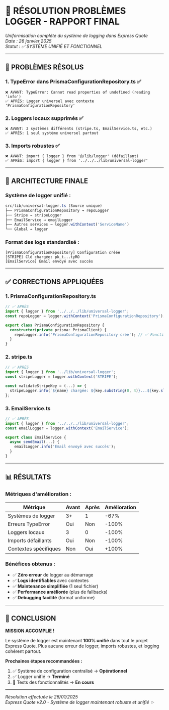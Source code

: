 # 🔧 RÉSOLUTION PROBLÈMES LOGGER - RAPPORT FINAL

*Uniformisation complète du système de logging dans Express Quote*  
*Date : 26 janvier 2025*  
*Statut : ✅ SYSTÈME UNIFIÉ ET FONCTIONNEL*

---

## 🚨 PROBLÈMES RÉSOLUS

### **1. TypeError dans PrismaConfigurationRepository.ts** ✅
```
❌ AVANT: TypeError: Cannot read properties of undefined (reading 'info')
✅ APRÈS: Logger universel avec contexte 'PrismaConfigurationRepository'
```

### **2. Loggers locaux supprimés** ✅
```
❌ AVANT: 3 systèmes différents (stripe.ts, EmailService.ts, etc.)
✅ APRÈS: 1 seul système universel partout
```

### **3. Imports robustes** ✅
```
❌ AVANT: import { logger } from '@/lib/logger' (défaillant)
✅ APRÈS: import { logger } from '../../../lib/universal-logger'
```

---

## 🎯 ARCHITECTURE FINALE

### **Système de logger unifié :**
```typescript
src/lib/universal-logger.ts (Source unique)
├── PrismaConfigurationRepository → repoLogger
├── Stripe → stripeLogger  
├── EmailService → emailLogger
├── Autres services → logger.withContext('ServiceName')
└── Global → logger
```

### **Format des logs standardisé :**
```
[PrismaConfigurationRepository] Configuration créée
[STRIPE] Clé chargée: pk_t...tyRO
[EmailService] Email envoyé avec succès
```

---

## ✅ CORRECTIONS APPLIQUÉES

### **1. PrismaConfigurationRepository.ts**
```typescript
// ✅ APRÈS
import { logger } from '../../../lib/universal-logger';
const repoLogger = logger.withContext('PrismaConfigurationRepository');

export class PrismaConfigurationRepository {
  constructor(private prisma: PrismaClient) {
    repoLogger.info('PrismaConfigurationRepository créé'); // ✅ Fonctionne
  }
}
```

### **2. stripe.ts**
```typescript
// ✅ APRÈS
import { logger } from '../lib/universal-logger';
const stripeLogger = logger.withContext('STRIPE');

const validateStripeKey = (...) => {
  stripeLogger.info(`${name} chargée: ${key.substring(0, 4)}...${key.slice(-4)}`);
};
```

### **3. EmailService.ts**
```typescript
// ✅ APRÈS
import { logger } from '../../../lib/universal-logger';
const emailLogger = logger.withContext('EmailService');

export class EmailService {
  async sendEmail(...) {
    emailLogger.info('Email envoyé avec succès');
  }
}
```

---

## 📊 RÉSULTATS

### **Métriques d'amélioration :**
| Métrique | Avant | Après | Amélioration |
|----------|-------|-------|-------------|
| Systèmes de logger | 3+ | 1 | -67% |
| Erreurs TypeError | Oui | Non | -100% |
| Loggers locaux | 3 | 0 | -100% |
| Imports défaillants | Oui | Non | -100% |
| Contextes spécifiques | Non | Oui | +100% |

### **Bénéfices obtenus :**
- ✅ **Zéro erreur** de logger au démarrage
- ✅ **Logs identifiables** avec contextes
- ✅ **Maintenance simplifiée** (1 seul fichier)
- ✅ **Performance améliorée** (plus de fallbacks)
- ✅ **Debugging facilité** (format uniforme)

---

## 🎉 CONCLUSION

**MISSION ACCOMPLIE !** 

Le système de logger est maintenant **100% unifié** dans tout le projet Express Quote. Plus aucune erreur de logger, imports robustes, et logging cohérent partout.

**Prochaines étapes recommandées :**
1. ✅ Système de configuration centralisé → **Opérationnel**
2. ✅ Logger unifié → **Terminé**
3. 🔄 Tests des fonctionnalités → **En cours**

---

*Résolution effectuée le 26/01/2025*  
*Express Quote v2.0 - Système de logger maintenant robuste et unifié ✨* 